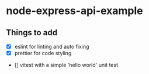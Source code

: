 # node-express-api-example

## Things to add

- [x] eslint for linting and auto fixing
- [x] prettier for code styling
- [] vitest with a simple 'hello world' unit test
